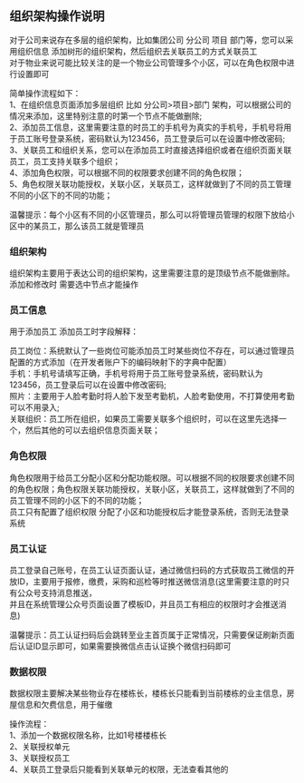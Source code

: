 ## 组织架构操作说明

对于公司来说存在多层的组织架构，比如集团公司 分公司 项目 部门等，您可以采用组织信息 添加树形的组织架构，然后组织去关联员工的方式关联员工</br>
对于物业来说可能比较关注的是一个物业公司管理多个小区，可以在角色权限中进行设置即可</br>

简单操作流程如下：</br>
1、在组织信息页面添加多层组织 比如 分公司>项目>部门 架构，可以根据公司的情况来添加，这里特别注意的时第一个节点不能做删除;</br>
2、添加员工信息，这里需要注意的时员工的手机号为真实的手机号，手机号将用于员工账号登录系统，密码默认为123456，员工登录后可以在设置中修改密码;</br>
3、关联员工和组织关系，您可以在添加员工时直接选择组织或者在组织页面关联员工，员工支持关联多个组织；</br>
4、添加角色权限，可以根据不同的权限要求创建不同的角色权限；</br>
5、角色权限关联功能授权，关联小区，关联员工，这样就做到了不同的员工管理不同的小区下的不同的功能；</br>

温馨提示：每个小区有不同的小区管理员，那么可以将管理员管理的权限下放给小区中的某员工，那么该员工就是管理员</br>

### 组织架构

组织架构主要用于表达公司的组织架构，这里需要注意的是顶级节点不能做删除。添加和修改时 需要选中节点才能操作

### 员工信息

用于添加员工 添加员工时字段解释：</br>

员工岗位：系统默认了一些岗位可能添加员工时某些岗位不存在，可以通过管理员配置的方式添加（在开发者账户下的编码映射下的字典中配置）</br>
手机：手机号请填写正确，手机号将用于员工账号登录系统，密码默认为123456，员工登录后可以在设置中修改密码;</br>
照片：主要用于人脸考勤时将人脸下发至考勤机，人脸考勤使用，不打算使用考勤可以不用录入;</br>
关联组织：员工所在组织，如果员工需要关联多个组织时，可以在这里先选择一个，然后其他的可以去组织信息页面关联；</br>

### 角色权限

角色权限用于给员工分配小区和分配功能权限。可以根据不同的权限要求创建不同的角色权限；角色权限关联功能授权，关联小区，关联员工，这样就做到了不同的员工管理不同的小区下的不同的功能；</br>
员工只有配置了组织权限 分配了小区和功能授权后才能登录系统，否则无法登录系统

### 员工认证

员工登录自己账号，在员工认证页面认证，通过微信扫码的方式获取员工微信的开放ID，主要用于报修，缴费，采购和巡检等时推送微信消息(这里需要注意的时只有公众号支持消息推送，</br>
并且在系统管理公众号页面设置了模板ID，并且员工有相应的权限时才会推送消息)</br>

温馨提示：员工认证扫码后会跳转至业主首页属于正常情况，只需要保证刷新页面后认证ID显示即可，如果需要换微信点击认证换个微信扫码即可</br>

### 数据权限

数据权限主要解决某些物业存在楼栋长，楼栋长只能看到当前楼栋的业主信息，房屋信息和欠费信息，用于催缴</br>

操作流程：</br>
1、添加一个数据权限名称，比如1号楼楼栋长</br>
2、关联授权单元</br>
3、关联授权员工</br>
4、关联员工登录后只能看到关联单元的权限，无法查看其他的</br>


